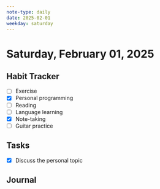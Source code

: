 ```yaml
---
note-type: daily
date: 2025-02-01
weekday: saturday
---
```


# Saturday, February 01, 2025

## Habit Tracker

- [ ] Exercise
- [x] Personal programming
- [ ] Reading
- [ ] Language learning
- [x] Note-taking
- [ ] Guitar practice

## Tasks

- [x] Discuss the personal topic

## Journal
